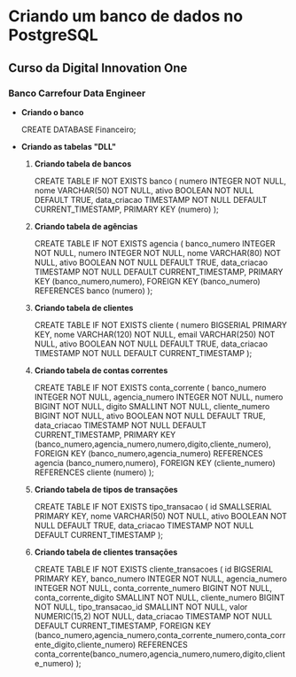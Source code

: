 # Criando um banco de dados no PostgreSQL

## Curso da Digital Innovation One

### Banco Carrefour Data Engineer



* **Criando o banco**

  CREATE DATABASE Financeiro;

* **Criando as tabelas "DLL"**

  1. **Criando tabela de bancos**

     CREATE TABLE IF NOT EXISTS banco (
     	numero INTEGER NOT NULL,
     	nome VARCHAR(50) NOT NULL,
     	ativo BOOLEAN NOT NULL DEFAULT TRUE,
     	data_criacao TIMESTAMP NOT NULL DEFAULT CURRENT_TIMESTAMP,
     	PRIMARY KEY (numero)
     );

  2. **Criando tabela de agências**

     CREATE TABLE IF NOT EXISTS agencia (
     	banco_numero INTEGER NOT NULL,
     	numero INTEGER NOT NULL,
     	nome VARCHAR(80) NOT NULL,
     	ativo BOOLEAN NOT NULL DEFAULT TRUE,
     	data_criacao TIMESTAMP NOT NULL DEFAULT CURRENT_TIMESTAMP,
     	PRIMARY KEY (banco_numero,numero),
     	FOREIGN KEY (banco_numero) REFERENCES banco (numero)
     );

  3. **Criando tabela de clientes**

     CREATE TABLE IF NOT EXISTS cliente (
     	numero BIGSERIAL PRIMARY KEY,
     	nome VARCHAR(120) NOT NULL,
     	email VARCHAR(250) NOT NULL,
     	ativo BOOLEAN NOT NULL DEFAULT TRUE,
     	data_criacao TIMESTAMP NOT NULL DEFAULT CURRENT_TIMESTAMP
     );

  4. **Criando tabela de contas correntes**

     CREATE TABLE IF NOT EXISTS conta_corrente (
     	banco_numero INTEGER NOT NULL,
     	agencia_numero INTEGER NOT NULL,
     	numero BIGINT NOT NULL,
     	digito SMALLINT NOT NULL,
     	cliente_numero BIGINT NOT NULL,
     	ativo BOOLEAN NOT NULL DEFAULT TRUE,
     	data_criacao TIMESTAMP NOT NULL DEFAULT CURRENT_TIMESTAMP,
     	PRIMARY KEY (banco_numero,agencia_numero,numero,digito,cliente_numero),
     	FOREIGN KEY (banco_numero,agencia_numero) REFERENCES agencia (banco_numero,numero),
     	FOREIGN KEY (cliente_numero) REFERENCES cliente (numero)
     );

  5. **Criando tabela de tipos de transações**

     CREATE TABLE IF NOT EXISTS tipo_transacao (
     	id SMALLSERIAL PRIMARY KEY,
     	nome VARCHAR(50) NOT NULL,
     	ativo BOOLEAN NOT NULL DEFAULT TRUE,
     	data_criacao TIMESTAMP NOT NULL DEFAULT CURRENT_TIMESTAMP
     );

  6. **Criando tabela de clientes transações**

     CREATE TABLE IF NOT EXISTS cliente_transacoes (
     	id BIGSERIAL PRIMARY KEY,
     	banco_numero INTEGER NOT NULL,
     	agencia_numero INTEGER NOT NULL,
     	conta_corrente_numero BIGINT NOT NULL,
     	conta_corrente_digito SMALLINT NOT NULL,
     	cliente_numero BIGINT NOT NULL,
     	tipo_transacao_id SMALLINT NOT NULL,
     	valor NUMERIC(15,2) NOT NULL,
     	data_criacao TIMESTAMP NOT NULL DEFAULT CURRENT_TIMESTAMP,
     	FOREIGN KEY (banco_numero,agencia_numero,conta_corrente_numero,conta_corrente_digito,cliente_numero) REFERENCES conta_corrente(banco_numero,agencia_numero,numero,digito,cliente_numero)
     );

     

     

     